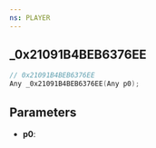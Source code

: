 ```yaml
---
ns: PLAYER
---
```

## _0x21091B4BEB6376EE

```c
// 0x21091B4BEB6376EE
Any _0x21091B4BEB6376EE(Any p0);
```

## Parameters
* **p0**:
